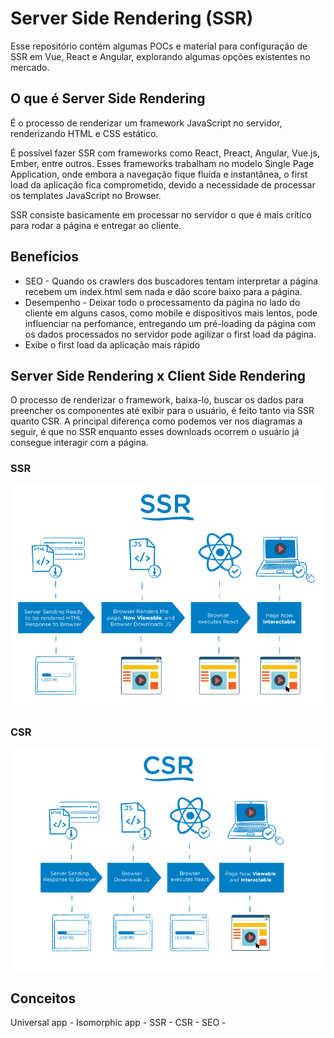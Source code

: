 # Server Side Rendering (SSR)

Esse repositório contém algumas POCs e material para configuração de SSR em Vue, React e Angular, explorando algumas opções existentes no mercado.

## O que é Server Side Rendering

É o processo de renderizar um framework JavaScript no servidor, renderizando HTML e CSS estático. 

É possível fazer SSR com frameworks como React, Preact, Angular, Vue.js, Ember, entre outros. Esses frameworks trabalham no modelo Single Page Application, onde embora a navegação fique fluída e instantânea, o first load da aplicação fica comprometido, devido a necessidade de processar os templates JavaScript no Browser.

SSR consiste basicamente em processar no servidor o que é mais crítico para rodar a página e entregar ao cliente.

## Benefícios

- SEO - Quando os crawlers dos buscadores tentam interpretar a página recebem um index.html sem nada e dão score baixo para a página.
- Desempenho - Deixar todo o processamento da página no lado do cliente em alguns casos, como mobile e dispositivos mais lentos, pode influenciar na perfomance, entregando um pré-loading da página com os dados processados no servidor pode agilizar o first load da página.
- Exibe o first load da aplicação mais rápido


## Server Side Rendering x Client Side Rendering

O processo de renderizar o framework, baixa-lo, buscar os dados para preencher os componentes até exibir para o usuário, é feito tanto via SSR quanto CSR. A principal diferença como podemos ver nos diagramas a seguir, é que no SSR enquanto esses downloads ocorrem o usuário já consegue interagir com a página.

### SSR

![SSR](assets/ssr.png)

### CSR

![CSR](assets/csr.png)


## Conceitos

Universal app - 
Isomorphic app -
SSR - 
CSR - 
SEO -  